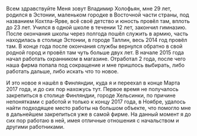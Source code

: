 Всем здравствуйте
Меня зовут Владимир Холофьян, мне 29 лет, родился в Эстонии, маленьком городке в Восточной части страны, под названием Кохтла-Ярве, всё своё детство и юность провёл там, вплоть до 23 лет. Учился в одной школе в течении 12 лет, закончил гимназию. После окончания школы через полгода пошёл служить в армию, часть находилась в столице Эстонии, в городе Таллин, весь 2014 год провёл там. В конце года после окончания службы вернулся обратно в свой родной город и провёл там чуть больше двух лет. В начале 2015 года начал работать охранником в магазине. Отработал 2 года, после чего наша фирма попала под сокращение и мне пришлось выбирать, либо работать дальше, либо искать что то новое.

И это новое я нашёл в Финляндии, куда я и переехал в конце Марта 2017 года, и до сих пор нахожусь тут. Первое время не получалось закрепиться в столице Финляндии, городе Хельсинки, по причине непонятками с работой и только к концу 2017 года, в Ноябре, удалось найти подходящее место работы на большом объекте, что помогло мне в дальнейшем закрепиться уже в самой фирме. На данный момент я до сих пор работаю в ней, имея отличные отношения с начальством и другими работниками.
